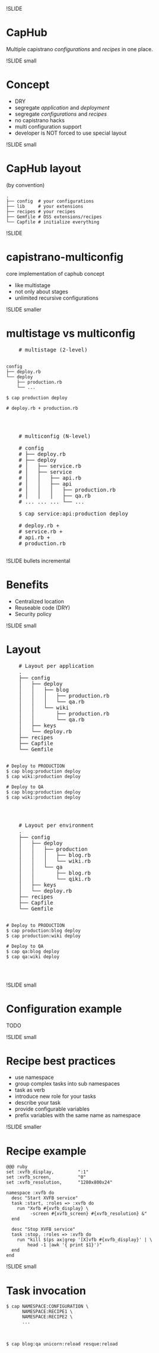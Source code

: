 !SLIDE 
# CapHub


Multiple capistrano _configurations_ and _recipes_ in one place.

!SLIDE small
# Concept

* DRY
* segregate *application* and *deployment*
* segregate *configurations* and *recipes*
* no capistrano hacks
* multi configuration support
* developer is NOT forced to use special layout

!SLIDE small
# CapHub layout

  (by convention)

    .
    ├── config  # your configurations
    ├── lib     # your extensions
    ├── recipes # your recipes
    ├── Gemfile # OSS extensions/recipes
    └── Capfile # initialize everything

!SLIDE
# capistrano-multiconfig

core implementation of caphub concept

* like multistage
* not only about stages
* unlimited recursive configurations

!SLIDE smaller
# multistage vs multiconfig

<div class="two-column-container">
  <pre class="sh_ruby sh_sourceCode two-column left">
    # multistage (2-level)

    config
    ├── deploy.rb
    └── deploy
        ├── production.rb
        └── ...

    $ cap production deploy

    # deploy.rb + production.rb
  </pre>

  <pre class="sh_ruby sh_sourceCode two-column right">
    # multiconfig (N-level)

    # config
    # ├── deploy.rb
    # ├── deploy
    # │   ├── service.rb
    # │   ├── service
    # │   │   ├── api.rb
    # │   │   ├── api
    # │   │   │   ├── production.rb
    # │   │   │   ├── qa.rb
    # ... ... ... └── ...

    $ cap service:api:production deploy

    # deploy.rb +
    # service.rb +
    # api.rb +
    # production.rb
  </pre>
</div>


!SLIDE bullets incremental
# Benefits

* Centralized location
* Reuseable code (DRY)
* Security policy

!SLIDE small
# Layout
<div class="two-column-container">
  <pre class="sh_ruby sh_sourceCode two-column left">
    # Layout per application
    .
    ├── config
    │   ├── deploy
    │   │   ├── blog
    │   │   │   ├── production.rb
    │   │   │   └── qa.rb
    │   │   └── wiki
    │   │       ├── production.rb
    │   │       └── qa.rb
    │   ├── keys
    │   └── deploy.rb
    ├── recipes
    ├── Capfile
    └── Gemfile

    # Deploy to PRODUCTION
    $ cap blog:production deploy
    $ cap wiki:production deploy

    # Deploy to QA
    $ cap blog:production deploy
    $ cap wiki:production deploy
  </pre>
  <pre class="sh_ruby sh_sourceCode two-column right">
    # Layout per environment
    .
    ├── config
    │   ├── deploy
    │   │   ├── production
    │   │   │   ├── blog.rb
    │   │   │   └── wiki.rb
    │   │   └── qa
    │   │       ├── blog.rb
    │   │       └── qiki.rb
    │   ├── keys
    │   └── deploy.rb
    ├── recipes
    ├── Capfile
    └── Gemfile

    # Deploy to PRODUCTION
    $ cap production:blog deploy
    $ cap production:wiki deploy

    # Deploy to QA
    $ cap qa:blog deploy
    $ cap qa:wiki deploy
  </pre>
</div>

!SLIDE small
# Configuration example

TODO

!SLIDE small
# Recipe best practices

* use namespace
* group complex tasks into sub namespaces
* task as verb
* introduce new role for your tasks
* describe your task
* provide configurable variables
* prefix variables with the same name as namespace

!SLIDE smaller
# Recipe example

    @@@ ruby
    set :xvfb_display,         ":1"
    set :xvfb_screen,          "0"
    set :xvfb_resolution,      "1280x800x24"

    namespace :xvfb do
      desc "Start XVFB service"
      task :start, :roles => :xvfb do
        run "Xvfb #{xvfb_display} \
             -screen #{xvfb_screen} #{xvfb_resolution} &"
      end

      desc "Stop XVFB service"
      task :stop, :roles => :xvfb do
        run "kill $(ps ax|grep '[X]vfb #{xvfb_display}' | \
            head -1 |awk '{ print $1}')"
      end
    end

!SLIDE small
# Task invocation

    $ cap NAMESPACE:CONFIGURATION \
          NAMESPACE:RECIPE1 \
          NAMESPACE:RECIPE2 \
          ...

&nbsp;

    $ cap blog:qa unicorn:reload resque:reload
